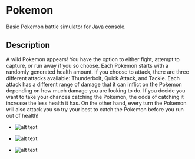 # Pokemon
Basic Pokemon battle simulator for Java console. 

## Description
A wild Pokemon appears! You have the option to either fight, attempt to capture, or run away if you so choose. Each Pokemon starts with a randomly generated health amount. If you choose to attack, there are three different attacks available: Thunderbolt, Quick Attack, and Tackle. Each attack has a different range of damage that it can inflict on the Pokemon depending on how much damage you are looking to do. If you decide you want to take your chances catching the Pokemon, the odds of catching it increase the less health it has. On the other hand, every turn the Pokemon will also attack you so try your best to catch the Pokemon before you run out of health!



* ![alt text](https://i.postimg.cc/XrygD50Y/Screen-Shot-2021-11-13-at-9-50-15-PM.png)

* ![alt text](https://i.postimg.cc/Jhq7GFwK/Screen-Shot-2021-11-13-at-10-01-24-PM.png)

* ![alt text](https://i.postimg.cc/hfYrrr6Y/Screen-Shot-2021-11-13-at-9-49-46-PM.png)

